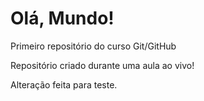 # Olá, Mundo!
 Primeiro repositório do curso Git/GitHub

 Repositório criado durante uma aula ao vivo!
 
 Alteração feita para teste.
